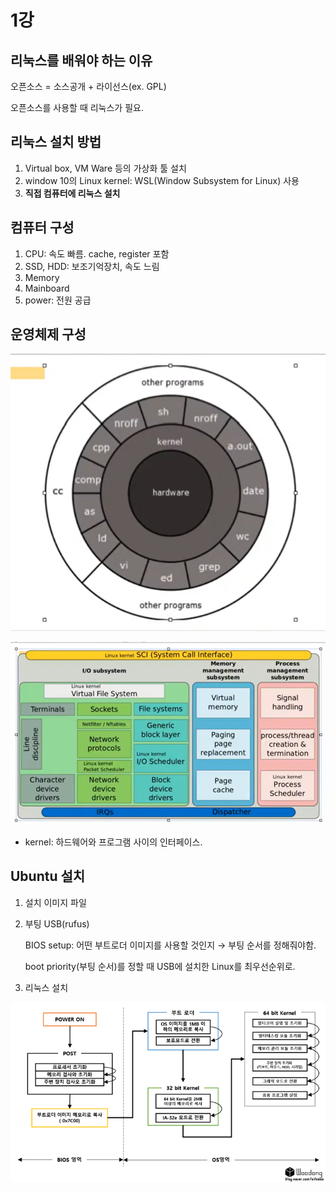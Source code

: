 # 1강

## 리눅스를 배워야 하는 이유

오픈소스 = 소스공개 + 라이선스(ex. GPL)

오픈소스를 사용할 때 리눅스가 필요.

## 리눅스 설치 방법

1. Virtual box, VM Ware 등의 가상화 툴 설치
2. window 10의 Linux kernel: WSL(Window Subsystem for Linux) 사용
3. ******************************************************************직접 컴퓨터에 리눅스 설치******************************************************************

## 컴퓨터 구성

1. CPU: 속도 빠름. cache, register 포함 
2. SSD, HDD: 보조기억장치, 속도 느림
3. Memory
4. Mainboard
5. power: 전원 공급 

## 운영체제 구성

![Untitled](1%E1%84%80%E1%85%A1%E1%86%BC%206841e854dc6041ceae572aea782aa846/Untitled.png)

![Untitled](1%E1%84%80%E1%85%A1%E1%86%BC%206841e854dc6041ceae572aea782aa846/Untitled%201.png)

- kernel: 하드웨어와 프로그램 사이의 인터페이스.

## Ubuntu 설치

1. 설치 이미지 파일
2. 부팅 USB(rufus)
    
    BIOS setup: 어떤 부트로더 이미지를 사용할 것인지 → 부팅 순서를 정해줘야함.
    
    boot priority(부팅 순서)를 정할 때 USB에 설치한 Linux를 최우선순위로.
    
3. 리눅스 설치

![Untitled](1%E1%84%80%E1%85%A1%E1%86%BC%206841e854dc6041ceae572aea782aa846/Untitled%202.png)